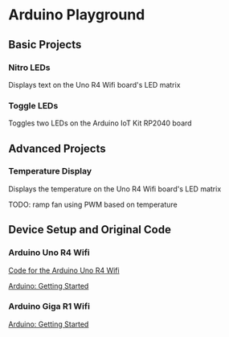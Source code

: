# Arduino Playground

## Basic Projects

### Nitro LEDs

Displays text on the Uno R4 Wifi board's LED matrix

### Toggle LEDs 

Toggles two LEDs on the Arduino IoT Kit RP2040 board

## Advanced Projects 

### Temperature Display

Displays the temperature on the Uno R4 Wifi board's LED matrix

TODO: ramp fan using PWM based on temperature

## Device Setup and Original Code

### Arduino Uno R4 Wifi

[Code for the Arduino Uno R4 Wifi](./uno-r4-wifi/README.md)

[Arduino: Getting Started](https://docs.arduino.cc/tutorials/uno-r4-wifi/r4-wifi-getting-started)

### Arduino Giga R1 Wifi

[Arduino: Getting Started](https://docs.arduino.cc/tutorials/giga-r1-wifi/giga-getting-started)